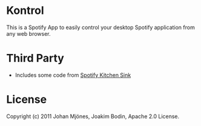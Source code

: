 # Kontrol

This is a Spotify App to easily control your desktop Spotify application from any web browser.

# Third Party

* Includes some code from [Spotify Kitchen Sink](https://github.com/ptrwtts/kitchensink)

# License
Copyright (c) 2011 Johan Mjönes, Joakim Bodin, Apache 2.0 License.